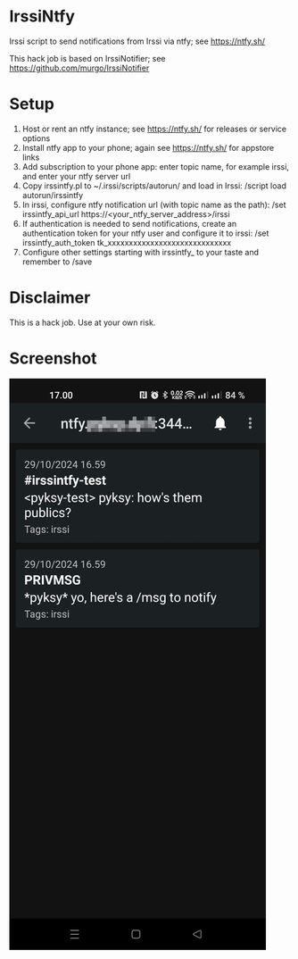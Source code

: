 # IrssiNtfy
Irssi script to send notifications from Irssi via ntfy; see https://ntfy.sh/

This hack job is based on IrssiNotifier; see https://github.com/murgo/IrssiNotifier

# Setup
1. Host or rent an ntfy instance; see https://ntfy.sh/ for releases or service options
2. Install ntfy app to your phone; again see https://ntfy.sh/ for appstore links
3. Add subscription to your phone app: enter topic name, for example irssi, and enter your ntfy server url
4. Copy irssintfy.pl to ~/.irssi/scripts/autorun/ and load in Irssi: /script load autorun/irssintfy
5. In irssi, configure ntfy notification url (with topic name as the path): /set irssintfy_api_url https://<your_ntfy_server_address>/irssi
6. If authentication is needed to send notifications, create an authentication token for your ntfy user and configure it to irssi: /set irssintfy_auth_token tk_xxxxxxxxxxxxxxxxxxxxxxxxxxxxx
7. Configure other settings starting with irssintfy_ to your taste and remember to /save

# Disclaimer
This is a hack job. Use at your own risk.

# Screenshot
![Screenshot from ntfy Android app](images/irssintfy.jpg)
